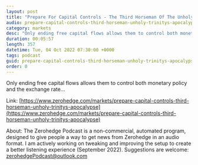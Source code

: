 ```yaml
---
layout: post
title: "Prepare For Capital Controls - The Third Horseman Of The Unholy Trinity's Apocalypse"
audio: prepare-capital-controls-third-horseman-unholy-trinitys-apocalypse-0
category: markets
desc: "Only ending free capital flows allows them to control both monetary policy and the exchange rate..."
duration: 00:05:57
length: 357
datetime: Tue, 04 Oct 2022 07:30:00 +0000
tags: podcast
guid: prepare-capital-controls-third-horseman-unholy-trinitys-apocalypse-0
order: 0
---
```

Only ending free capital flows allows them to control both monetary policy and the exchange rate...

Link: [https://www.zerohedge.com/markets/prepare-capital-controls-third-horseman-unholy-trinitys-apocalypse](https://www.zerohedge.com/markets/prepare-capital-controls-third-horseman-unholy-trinitys-apocalypse)

About: The Zerohedge Podcast is a non-commercial, automated program, designed to give people a way to get news from Zerohedge in an audio format.  I am actively working on tweaking and improving the setup to create a better listening experience (September 2022).  Suggestions are welcome: [zerohedgePodcast@outlook.com](mailto:zerohedgePodcast@outlook.com)